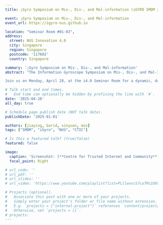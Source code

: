```yaml
---
title: ¡Gyro Symposium on Mis-, Dis-, and Mal-information (iGYRO SMDM 2025)

event: ¡Gyro Symposium on Mis-, Dis-, and Mal-information
event_url: https://igyro-nus.github.io

location: "Seminar Room #01-03",
address:
  street: NUS Innovation 4.0
  city: Singapore
  region: Singapore
  postcode: '117602'
  country: Singapore

summary: '¡Gyro Symposium on Mis-, Dis-, and Mal-information'
abstract: "The Information Gyroscope Symposium on Mis-, Dis-, and Mal-Information (iGYRO SMDM 2025), organised by the Centre for Trusted Internet and Community (CTIC) at the National University of Singapore (NUS), is a pivotal event designed to tackle the pervasive issues of misinformation and disinformation in our digital ecosystems. This symposium brings together thought leaders, researchers, and practitioners to enhance understanding, develop solutions, and build partnerships to tackle complex digital information challenges.

Join us on Monday, April 28, at the i4.0 Seminar Room for a dynamic, day-long programme featuring a mix of keynote speeches, oral presentations, and panel discussions, punctuated with Q&A sessions to encourage interaction and dialogue. Seats are limited – register now to secure your spot!"

# Talk start and end times.
#   End time can optionally be hidden by prefixing the line with `#`.
date: '2025-04-28'
all_day: true

# Schedule page publish date (NOT talk date).
publishDate: '2025-01-01'

authors: [jiaying, barid, xinyuan, min]
tags: ["SMDM", "iGyro", "NUS", "CTIC"]

# Is this a featured talk? (true/false)
featured: false

image:
  caption: 'Screenshot: [**Centre for Trusted Internet and Community**](https://igyro-nus.github.io)'
  focal_point: Right

# url_code: ''
# url_pdf: ''
# url_slides: ''
# url_video: 'https://www.youtube.com/playlist?list=PLllwxvcS7ca7Ms1O0txOFzmRAo-4bMp6B'

# Projects (optional).
#   Associate this post with one or more of your projects.
#   Simply enter your project's folder or file name without extension.
#   E.g. `projects = ["internal-project"]` references `content/project/deep-learning/index.md`.
#   Otherwise, set `projects = []`.
# projects:
---
```

